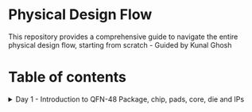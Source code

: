 # Physical Design Flow 
This repository provides a comprehensive guide to navigate the entire physical design flow, starting from scratch - Guided by Kunal Ghosh

# Table of contents
<details>
<summary>Day 1 - Introduction to QFN-48 Package, chip, pads, core, die and IPs</summary>
<br>
The QFN-48 (Quad Flat No-Lead 48) package is a widely used integrated circuit (IC) package in the electronics industry. 
It belongs to the family of leadless surface-mount packages designed to maximize space efficiency on printed circuit boards (PCBs) while providing excellent thermal performance and electrical connectivity.
![QFN-Package](https://github.com/Pavan2280/pes_pd/assets/131603225/8dc6725c-a280-413e-a0fd-7d2d789d1cfe)
</details>
